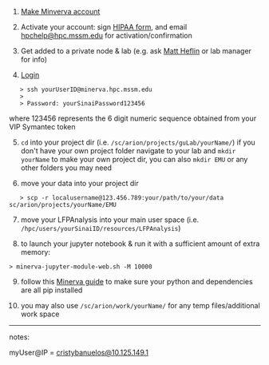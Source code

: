1. [Make Minverva account](https://acctreq.hpc.mssm.edu)
   
2. Activate your account: sign [HIPAA form](https://hipaaforms.hpc.mssm.edu), and email [hpchelp@hpc.mssm.edu](hpchelp@hpc.mssm.edu) for activation/confirmation
   
3. Get added to a private node & lab (e.g. ask [Matt Heflin](matthew.heflin@mssm.edu) or lab manager for info)
   
4. [Login](https://labs.icahn.mssm.edu/minervalab/minerva-quick-start/)
```
   > ssh yourUserID@minerva.hpc.mssm.edu
   > 
   > Password: yourSinaiPassword123456 
```
   where 123456 represents the 6 digit numeric sequence obtained from your VIP Symantec token

5. ```cd``` into your project dir (i.e. ```/sc/arion/projects/guLab/yourName/```)
     if you don't have your own project folder navigate to your lab and ```mkdir yourName``` to make your own project dir, you can also   ```mkdir EMU``` or any other folders you may need

6. move your data into your project dir
```
   > scp -r localusername@123.456.789:your/path/to/your/data sc/arion/projects/yourName/EMU
```

7. move your LFPAnalysis into your main user space (i.e. ```/hpc/users/yourSinaiID/resources/LFPAnalysis```)
   
8. to launch your jupyter notebook & run it with a sufficient amount of extra memory:
```
> minerva-jupyter-module-web.sh -M 10000
```

9. follow this [Minerva guide](https://labs.icahn.mssm.edu/minervalab/documentation/python-and-jupyter-notebook/) to make sure your python and dependencies are all pip installed

10. you may also use ```/sc/arion/work/yourName/``` for any temp files/additional work space


---
notes:

myUser@IP = cristybanuelos@10.125.149.1
